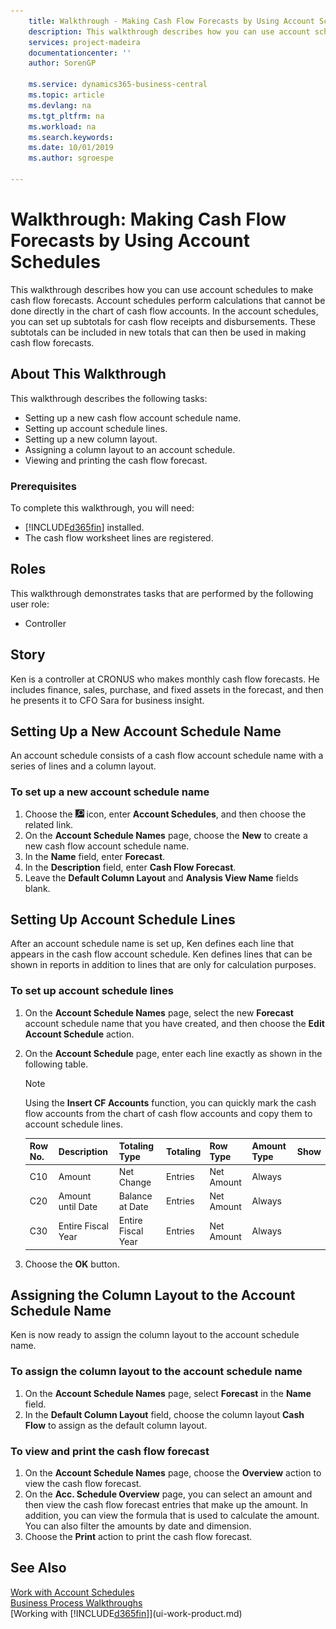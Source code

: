 ```yaml
---
    title: Walkthrough - Making Cash Flow Forecasts by Using Account Schedules | Microsoft Docs
    description: This walkthrough describes how you can use account schedules to make cash flow forecasts. Account schedules perform calculations that cannot be done directly in the chart of cash flow accounts. In the account schedules, you can set up subtotals for cash flow receipts and disbursements. These subtotals can be included in new totals that can then be used in making cash flow forecasts.
    services: project-madeira
    documentationcenter: ''
    author: SorenGP

    ms.service: dynamics365-business-central
    ms.topic: article
    ms.devlang: na
    ms.tgt_pltfrm: na
    ms.workload: na
    ms.search.keywords:
    ms.date: 10/01/2019
    ms.author: sgroespe

---
```

# Walkthrough: Making Cash Flow Forecasts by Using Account Schedules
This walkthrough describes how you can use account schedules to make cash flow forecasts. Account schedules perform calculations that cannot be done directly in the chart of cash flow accounts. In the account schedules, you can set up subtotals for cash flow receipts and disbursements. These subtotals can be included in new totals that can then be used in making cash flow forecasts.  

## About This Walkthrough  
This walkthrough describes the following tasks:  

- Setting up a new cash flow account schedule name.  
- Setting up account schedule lines.  
- Setting up a new column layout.  
- Assigning a column layout to an account schedule.  
- Viewing and printing the cash flow forecast.  

### Prerequisites  
To complete this walkthrough, you will need:  

- [!INCLUDE[d365fin](includes/d365fin_md.md)] installed.  
- The cash flow worksheet lines are registered.  

## Roles  
This walkthrough demonstrates tasks that are performed by the following user role:  

- Controller  

## Story  
Ken is a controller at CRONUS who makes monthly cash flow forecasts. He includes finance, sales, purchase, and fixed assets in the forecast, and then he presents it to CFO Sara for business insight.  

## Setting Up a New Account Schedule Name  
An account schedule consists of a cash flow account schedule name with a series of lines and a column layout.  

### To set up a new account schedule name  

1.  Choose the ![Lightbulb that opens the Tell Me feature](media/ui-search/search_small.png "Tell me what you want to do") icon, enter **Account Schedules**, and then choose the related link.  
2.  On the **Account Schedule Names** page, choose the **New** to create a new cash flow account schedule name.  
3.  In the **Name** field, enter **Forecast**.  
4.  In the **Description** field, enter **Cash Flow Forecast**.  
5.  Leave the **Default Column Layout** and **Analysis View Name** fields blank.  

## Setting Up Account Schedule Lines  
After an account schedule name is set up, Ken defines each line that appears in the cash flow account schedule. Ken defines lines that can be shown in reports in addition to lines that are only for calculation purposes.  

### To set up account schedule lines  

1.  On the **Account Schedule Names** page, select the new **Forecast** account schedule name that you have created, and then choose the **Edit Account Schedule** action.  
2.  On the **Account Schedule** page, enter each line exactly as shown in the following table.  

    > [!NOTE]  
    >  Using the **Insert CF Accounts** function, you can quickly mark the cash flow accounts from the chart of cash flow accounts and copy them to account schedule lines.  

    |Row No.|Description|Totaling Type|Totaling|Row Type|Amount Type|Show|  
    |-------|-----------|-------------|--------|--------|-----------|----|
    |C10|Amount|Net Change|Entries|Net Amount|Always|  
    |C20|Amount until Date|Balance at Date|Entries|Net Amount|Always|  
    |C30|Entire Fiscal Year|Entire Fiscal Year|Entries|Net Amount|Always|  

4.  Choose the **OK** button.  

## Assigning the Column Layout to the Account Schedule Name  
Ken is now ready to assign the column layout to the account schedule name.  

### To assign the column layout to the account schedule name  

1.  On the **Account Schedule Names** page, select **Forecast** in the **Name** field.  
2.  In the **Default Column Layout** field, choose the column layout **Cash Flow** to assign as the default column layout.  

### To view and print the cash flow forecast  
1.  On the **Account Schedule Names** page, choose the **Overview** action to view the cash flow forecast.  
2.  On the **Acc. Schedule Overview** page, you can select an amount and then view the cash flow forecast entries that make up the amount. In addition, you can view the formula that is used to calculate the amount. You can also filter the amounts by date and dimension.  
3.  Choose the **Print** action to print the cash flow forecast.  

## See Also  
 [Work with Account Schedules](bi-how-work-account-schedule.md)   
 [Business Process Walkthroughs](walkthrough-business-process-walkthroughs.md)  
 [Working with [!INCLUDE[d365fin](includes/d365fin_md.md)]](ui-work-product.md)
